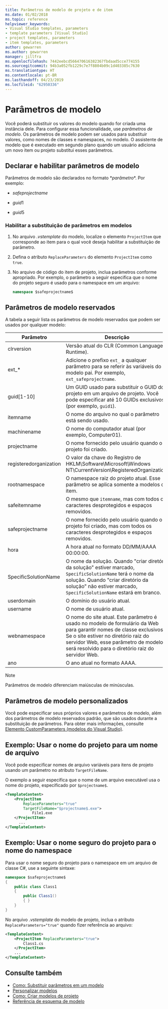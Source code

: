 ```yaml
---
title: Parâmetros de modelo de projeto e de item
ms.date: 01/02/2018
ms.topic: reference
helpviewer_keywords:
- Visual Studio templates, parameters
- template parameters [Visual Studio]
- project templates, parameters
- item templates, parameters
author: gewarren
ms.author: gewarren
manager: jillfra
ms.openlocfilehash: 7442eebcd566470616382367fbdaad5cce774155
ms.sourcegitcommit: 94b3a052fb1229c7e7f8804b09c1d403385c7630
ms.translationtype: HT
ms.contentlocale: pt-BR
ms.lasthandoff: 04/23/2019
ms.locfileid: "62950336"
---
```

# <a name="template-parameters"></a>Parâmetros de modelo

Você poderá substituir os valores do modelo quando for criada uma instância dele. Para configurar essa funcionalidade, use *parâmetros de modelo*. Os parâmetros de modelo podem ser usados para substituir valores, como nomes de classes e namespaces, no modelo. O assistente de modelo que é executado em segundo plano quando um usuário adiciona um novo item ou projeto substitui esses parâmetros.

## <a name="declare-and-enable-template-parameters"></a>Declarar e habilitar parâmetros de modelo

Parâmetros de modelo são declarados no formato $*parâmetro*$. Por exemplo:

- $safeprojectname$

- $guid1$

- $guid5$

### <a name="enable-parameter-substitution-in-templates"></a>Habilitar a substituição de parâmetros em modelos

1. No arquivo *.vstemplate* do modelo, localize o elemento `ProjectItem` que corresponde ao item para o qual você deseja habilitar a substituição de parâmetro.

1. Defina o atributo `ReplaceParameters` do elemento `ProjectItem` como `true`.

1. No arquivo de código do item de projeto, inclua parâmetros conforme apropriado. Por exemplo, o parâmetro a seguir especifica que o nome do projeto seguro é usado para o namespace em um arquivo:

    ```csharp
    namespace $safeprojectname$
    ```

## <a name="reserved-template-parameters"></a>Parâmetros de modelo reservados

A tabela a seguir lista os parâmetros de modelo reservados que podem ser usados por qualquer modelo:

|Parâmetro|Descrição|
|---------------|-----------------|
|clrversion|Versão atual do CLR (Common Language Runtime).|
|ext_*|Adicione o prefixo `ext_` a qualquer parâmetro para se referir às variáveis do modelo pai. Por exemplo, `ext_safeprojectname`.|
|guid[1-10]|Um GUID usado para substituir o GUID do projeto em um arquivo de projeto. Você pode especificar até 10 GUIDs exclusivos (por exemplo, `guid1`).|
|itemname|O nome do arquivo no qual o parâmetro está sendo usado.|
|machinename|O nome do computador atual (por exemplo, Computer01).|
|projectname|O nome fornecido pelo usuário quando o projeto foi criado.|
|registeredorganization|O valor da chave do Registro de HKLM\Software\Microsoft\Windows NT\CurrentVersion\RegisteredOrganization.|
|rootnamespace|O namespace raiz do projeto atual. Esse parâmetro se aplica somente a modelos de item.|
|safeitemname|O mesmo que `itemname`, mas com todos os caracteres desprotegidos e espaços removidos.|
|safeprojectname|O nome fornecido pelo usuário quando o projeto foi criado, mas com todos os caracteres desprotegidos e espaços removidos.|
|hora|A hora atual no formato DD/MM/AAAA 00:00:00.|
|SpecificSolutionName|O nome da solução. Quando "criar diretório da solução" estiver marcado, `SpecificSolutionName` terá o nome da solução. Quando "criar diretório da solução" não estiver marcado, `SpecificSolutionName` estará em branco.|
|userdomain|O domínio do usuário atual.|
|username|O nome de usuário atual.|
|webnamespace|O nome do site atual. Este parâmetro é usado no modelo de formulário da Web para garantir nomes de classe exclusivos. Se o site estiver no diretório raiz do servidor Web, esse parâmetro de modelo será resolvido para o diretório raiz do servidor Web.|
|ano|O ano atual no formato AAAA.|

> [!NOTE]
> Parâmetros de modelo diferenciam maiúsculas de minúsculas.

## <a name="custom-template-parameters"></a>Parâmetros de modelo personalizados

Você pode especificar seus próprios valores e parâmetros de modelo, além dos parâmetros de modelo reservados padrão, que são usados durante a substituição de parâmetros. Para obter mais informações, consulte [Elemento CustomParameters (modelos do Visual Studio)](../extensibility/customparameters-element-visual-studio-templates.md).

## <a name="example-use-the-project-name-for-a-file-name"></a>Exemplo: Usar o nome do projeto para um nome de arquivo

Você pode especificar nomes de arquivo variáveis para itens de projeto usando um parâmetro no atributo `TargetFileName`.

O exemplo a seguir especifica que o nome de um arquivo executável usa o nome do projeto, especificado por `$projectname$`.

```xml
<TemplateContent>
    <ProjectItem
        ReplaceParameters="true"
        TargetFileName="$projectname$.exe">
            File1.exe
    </ProjectItem>
      ...
</TemplateContent>
```

## <a name="example-use-the-safe-project-name-for-the-namespace-name"></a>Exemplo: Usar o nome seguro do projeto para o nome do namespace

Para usar o nome seguro do projeto para o namespace em um arquivo de classe C#, use a seguinte sintaxe:

```csharp
namespace $safeprojectname$
{
    public class Class1
    {
        public Class1()
        { }
    }
}
```

No arquivo *.vstemplate* do modelo de projeto, inclua o atributo `ReplaceParameters="true"` quando fizer referência ao arquivo:

```xml
<TemplateContent>
    <ProjectItem ReplaceParameters="true">
        Class1.cs
    </ProjectItem>
    ...
</TemplateContent>
```

## <a name="see-also"></a>Consulte também

- [Como: Substituir parâmetros em um modelo](how-to-substitute-parameters-in-a-template.md)
- [Personalizar modelos](../ide/customizing-project-and-item-templates.md)
- [Como: Criar modelos de projeto](../ide/how-to-create-project-templates.md)
- [Referência de esquema de modelo](../extensibility/visual-studio-template-schema-reference.md)
